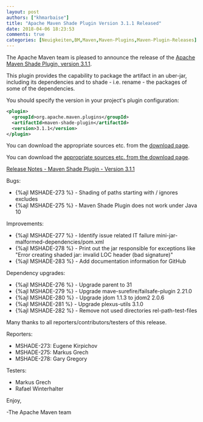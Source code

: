 ```yaml
---
layout: post
authors: ["khmarbaise"]
title: "Apache Maven Shade Plugin Version 3.1.1 Released"
date: 2018-04-06 18:23:53
comments: true
categories: [Neuigkeiten,BM,Maven,Maven-Plugins,Maven-Plugin-Releases]
---
```

The Apache Maven team is pleased to announce the release of the [Apache
Maven Shade Plugin, version 3.1.1](https://maven.apache.org/plugins/maven-shade-plugin/).

This plugin provides the capability to package the artifact in an uber-jar,
including its dependencies and to shade - i.e. rename - the packages of some of
the dependencies.

You should specify the version in your project's plugin configuration:

``` xml
<plugin>
  <groupId>org.apache.maven.plugins</groupId>
  <artifactId>maven-shade-plugin</artifactId>
  <version>3.1.1</version>
</plugin>
```

You can download the appropriate sources etc. from the [download page](https://maven.apache.org/plugins/maven-shade-plugin/download.cgi).


<!-- more -->

You can download the [appropriate sources etc. from the download page](https://maven.apache.org/plugins/maven-shade-plugin/download.cgi).
 
[Release Notes - Maven Shade Plugin - Version 3.1.1](https://issues.apache.org/jira/secure/ReleaseNote.jspa?projectId=12317921&version=12341390)

Bugs:

 * {%ajl MSHADE-273 %} - Shading of paths starting with / ignores excludes
 * {%ajl MSHADE-275 %} - Maven Shade Plugin does not work under Java 10

Improvements:

 * {%ajl MSHADE-277 %} - Identify issue related IT failure mini-jar-malformed-dependencies/pom.xml
 * {%ajl MSHADE-278 %} - Print out the jar responsible for exceptions like "Error creating shaded jar: invalid LOC header (bad signature)"
 * {%ajl MSHADE-283 %} - Add documentation information for GitHub

Dependency upgrades:

 * {%ajl MSHADE-276 %} - Upgrade parent to 31
 * {%ajl MSHADE-279 %} - Upgrade mave-surefire/failsafe-plugin 2.21.0
 * {%ajl MSHADE-280 %} - Upgrade jdom 1.1.3 to jdom2 2.0.6
 * {%ajl MSHADE-281 %} - Upgrade plexus-utils 3.1.0
 * {%ajl MSHADE-282 %} - Remove not used directories rel-path-test-files

Many thanks to all reporters/contributors/testers of this release.

Reporters:

 * MSHADE-273: Eugene Kirpichov
 * MSHADE-275: Markus Grech
 * MSHADE-278: Gary Gregory


Testers:

 * Markus Grech
 * Rafael Winterhalter


Enjoy,

-The Apache Maven team

